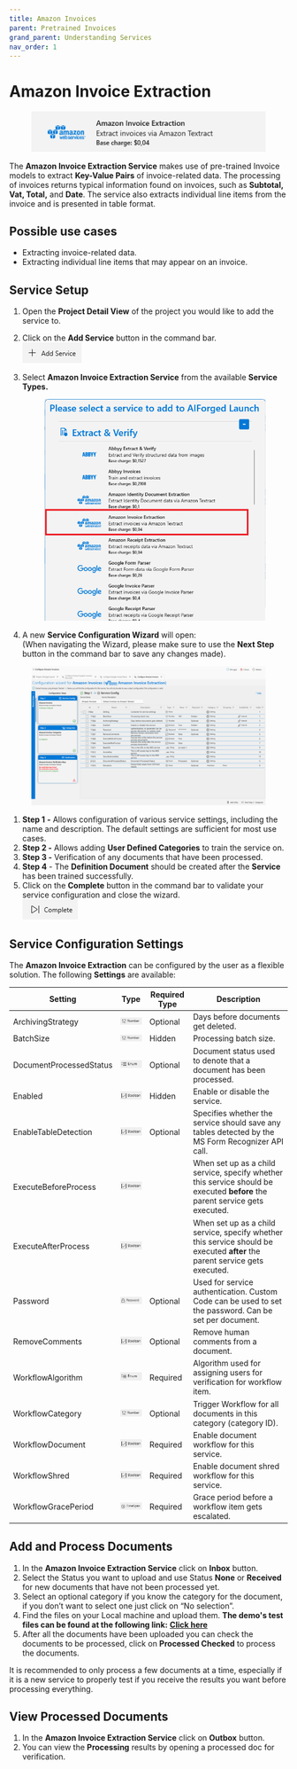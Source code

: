 ```yaml
---
title: Amazon Invoices
parent: Pretrained Invoices
grand_parent: Understanding Services
nav_order: 1
---
```


# Amazon Invoice Extraction

<figure><img src="../../.gitbook/assets/image (44) (3).png" alt=""><figcaption></figcaption></figure>

The ​**Amazon Invoice Extraction Service** makes use of pre-trained Invoice models to extract **Key-Value Pairs** of invoice-related data. The processing of invoices returns typical information found on invoices, such as **Subtotal, Vat, Total,** and **Date**. The service also extracts individual line items from the invoice and is presented in table format.

## Possible use cases <a href="#possible-use-cases" id="possible-use-cases"></a>

* Extracting invoice-related data.
* Extracting individual line items that may appear on an invoice.

## Service Setup

1. Open the **Project Detail View** of the project you would like to add the service to.
2. Click on the **Add Service** button in the command bar.\
   ![](<../../.gitbook/assets/image (82) (1).png>)
3.  Select **Amazon Invoice Extraction Service** from the available **Service Types.**

    <figure><img src="../../.gitbook/assets/image (1) (2) (2).png" alt=""><figcaption></figcaption></figure>
4. A new **Service Configuration Wizard** will open:\
   (When navigating the Wizard, please make sure to use the **Next Step** button in the command bar to save any changes made).

<figure><img src="../../.gitbook/assets/image (1) (1) (1).png" alt=""><figcaption></figcaption></figure>

1. **Step 1** **-** Allows configuration of various service settings, including the name and description. The default settings are sufficient for most use cases.
2. **Step 2 -** Allows adding **User Defined Categories** to train the service on.
3. **Step 3 -** Verification of any documents that have been processed.
4. **Step 4** - The **Definition Document** should be created after the **Service** has been trained successfully.
5. Click on the **Complete** button in the command bar to validate your service configuration and close the wizard.\
   ![](<../../.gitbook/assets/image (84) (1).png>)

## Service Configuration Settings

The **Amazon Invoice Extraction** can be configured by the user as a flexible solution. The following **Settings** are available:​

| Setting                 | Type                                                               | Required Type | Description                                                                                                                  |
| ----------------------- | ------------------------------------------------------------------ | ------------- | ---------------------------------------------------------------------------------------------------------------------------- |
| ArchivingStrategy       | ![](<../../.gitbook/assets/image (5) (3).png>)                     | Optional      | Days before documents get deleted.                                                                                           |
| BatchSize               | ![](<../../.gitbook/assets/image (14) (6).png>)                    | Hidden        | Processing batch size.                                                                                                       |
| DocumentProcessedStatus | ![](<../../.gitbook/assets/image (6) (4).png>)                     | Optional      | Document status used to denote that a document has been processed.                                                           |
| Enabled                 | ![](<../../.gitbook/assets/image (15) (1) (3).png>)                | Hidden        | Enable or disable the service.                                                                                               |
| EnableTableDetection    | ![](<../../.gitbook/assets/image (15) (1) (6).png>)                | Optional      | Specifies whether the service should save any tables detected by the MS Form Recognizer API call.                            |
| ExecuteBeforeProcess    | ![](<../../.gitbook/assets/image (15) (1) (4).png>)                |               | When set up as a child service, specify whether this service should be executed **before** the parent service gets executed. |
| ExecuteAfterProcess     | ![](<../../.gitbook/assets/image (1) (1) (3) (1) (1) (2) (2).png>) |               | When set up as a child service, specify whether this service should be executed **after** the parent service gets executed.  |
| Password                | ![](<../../.gitbook/assets/image (3) (5) (1).png>)                 | Optional      | Used for service authentication. Custom Code can be used to set the password. Can be set per document.                       |
| RemoveComments          | ![](<../../.gitbook/assets/image (1) (1) (3) (1) (1) (2).png>)     | Optional      | Remove human comments from a document.                                                                                       |
| WorkflowAlgorithm       | ![](<../../.gitbook/assets/image (2) (7).png>)                     | Required      | Algorithm used for assigning users for verification for workflow item.                                                       |
| WorkflowCategory        | ![](<../../.gitbook/assets/image (14) (6).png>)                    | Optional      | Trigger Workflow for all documents in this category (category ID).                                                           |
| WorkflowDocument        | ![](<../../.gitbook/assets/image (1) (1) (3) (1) (1) (2) (8).png>) | Required      | Enable document workflow for this service.                                                                                   |
| WorkflowShred           | ![](<../../.gitbook/assets/image (1) (1) (3) (1) (1) (2) (9).png>) | Required      | Enable document shred workflow for this service.                                                                             |
| WorkflowGracePeriod     | ![](<../../.gitbook/assets/image (13) (6).png>)                    | Required      | Grace period before a workflow item gets escalated.                                                                          |

## Add and Process Documents <a href="#add-and-process-documents" id="add-and-process-documents"></a>

1. In the **Amazon Invoice Extraction Service** click on **Inbox** button.
2. Select the Status you want to upload and use Status **None** or **Received** for new documents that have not been processed yet.
3. Select an optional category if you know the category for the document, if you don’t want to select one just click on “No selection”.
4. Find the files on your Local machine and upload them. **The demo's test files can be found at the following link:** [**Click here**](https://docs.aiforged.com/DemoDocuments/ABBYY%20Classification%20%20Testing.zip)​
5. After all the documents have been uploaded you can check the documents to be processed, click on **Processed Checked** to process the documents.

It is recommended to only process a few documents at a time, especially if it is a new service to properly test if you receive the results you want before processing everything.

## View Processed Documents <a href="#view-processed-documents" id="view-processed-documents"></a>

1. In the **Amazon Invoice Extraction Service** click on **Outbox** button.
2. You can view the **Processing** results by opening a processed doc for verification.


